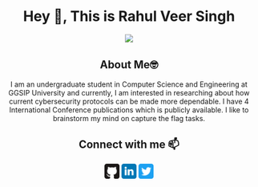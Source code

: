 <h1 align='center'>Hey 👋, This is Rahul Veer Singh</h1>
<p align = 'center'> 
 <!--<a href = https://www.linkedin.com/in/rahulveersingh target='blank'><img src=https://github.com/edent/SuperTinyIcons/blob/master/images/svg/linkedin.svg height='20' weight='20'></a> -->
<a href =https://rahulveersingh.me target='blank'><img src=https://github.com/twbs/icons/blob/main/icons/globe2.svg height='20' weight='20'></a></p>
<h2 align='center'>About Me🤓</h2>
<p align='center'>I am an undergraduate student in Computer Science and Engineering at GGSIP University and currently, I am interested in researching about how current cybersecurity protocols can be made more dependable. I have 4 International Conference publications which is publicly available. I like to brainstorm my mind on capture the flag tasks.</p><h2 align='center'>Connect with me  📫 </h2>
<p align = 'center'> 
 <a href = https://github.com/rahulsingh237 target='blank'> <img src=https://github.com/edent/SuperTinyIcons/blob/master/images/svg/github.svg height='30' weight='30'/></a>
<a href = https://www.linkedin.com/in/rahulveersingh target='blank'> <img src=https://github.com/edent/SuperTinyIcons/blob/master/images/svg/linkedin.svg height='30' weight='30'/></a> 
<a href = https://twitter.com/rahulveer237 target='blank'> <img src=https://github.com/edent/SuperTinyIcons/blob/master/images/svg/twitter.svg height='30' weight='30'/></a>

<!--
**rahulsingh237/rahulsingh237** is a ✨ _special_ ✨ repository because its `README.md` (this file) appears on your GitHub profile.

Here are some ideas to get you started:

- 🔭 I’m currently working on ...
- 🌱 I’m currently learning ...
- 👯 I’m looking to collaborate on ...
- 🤔 I’m looking for help with ...
- 💬 Ask me about ...
- 📫 How to reach me: ...
- 😄 Pronouns: ...
- ⚡ Fun fact: ...
-->
